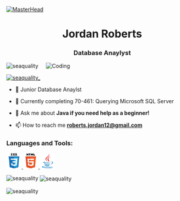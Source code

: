 [![MasterHead](https://wallpaperaccess.com/full/849790.gif)](https://rishavchanda.io)
<h1 align="center">Jordan Roberts</h1>
<h3 align="center">Database Anaylyst</h3>
<img align = "right" alt="Coding" width="400" src="https://media1.tenor.com/images/fa7ae14c53595da43e65ab0262bf128a/tenor.gif?itemid=10920721">
<p align="left"> <img src="https://komarev.com/ghpvc/?username=seaquality&label=Profile%20views&color=0e75b6&style=flat" alt="seaquality" /> </p>

<p align="left"> <a href="https://twitter.com/seaquality_" target="blank"><img src="https://img.shields.io/twitter/follow/seaquality_?logo=twitter&style=for-the-badge" alt="seaquality_" /></a> </p>

- 🔭 Junior Database Anaylst  

- 🌱 Currently completing 70-461: Querying Microsoft SQL Server

- 💬 Ask me about **Java if you need help as a beginner!**

- 📫 How to reach me **roberts.jordan12@gmail.com**

<h3 align="left">Languages and Tools:</h3>
<p align="left"> <a href="https://www.w3schools.com/css/" target="_blank" rel="noreferrer"> <img src="https://raw.githubusercontent.com/devicons/devicon/master/icons/css3/css3-original-wordmark.svg" alt="css3" width="40" height="40"/> </a> <a href="https://www.w3.org/html/" target="_blank" rel="noreferrer"> <img src="https://raw.githubusercontent.com/devicons/devicon/master/icons/html5/html5-original-wordmark.svg" alt="html5" width="40" height="40"/> </a> <a href="https://www.java.com" target="_blank" rel="noreferrer"> <img src="https://raw.githubusercontent.com/devicons/devicon/master/icons/java/java-original.svg" alt="java" width="40" height="40"/> </a> </p>

<p><img align="left" src="https://github-readme-stats.vercel.app/api/top-langs?username=seaquality&show_icons=true&locale=en&layout=compact" alt="seaquality" /></p>

<p>&nbsp;<img align="center" src="https://github-readme-stats.vercel.app/api?username=seaquality&show_icons=true&locale=en" alt="seaquality" /></p>

<p><img align="center" src="https://github-readme-streak-stats.herokuapp.com/?user=seaquality&" alt="seaquality" /></p>
